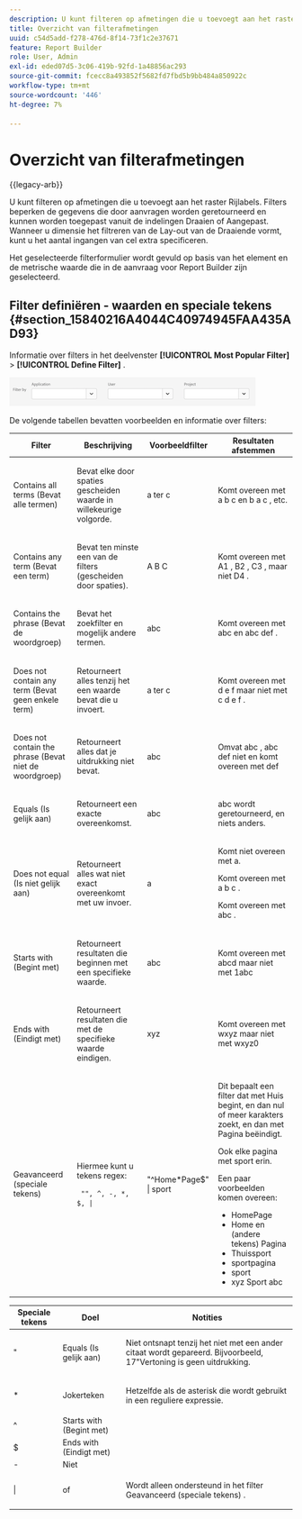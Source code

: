 ```yaml
---
description: U kunt filteren op afmetingen die u toevoegt aan het raster Rijlabels. Filters beperken de gegevens die door aanvragen worden geretourneerd en kunnen worden toegepast vanuit de indelingen Draaien of Aangepast. Wanneer u dimensie het filtreren van de Lay-out van de Draaiende vormt, kunt u het aantal ingangen van cel extra specificeren.
title: Overzicht van filterafmetingen
uuid: c54d5add-f278-476d-8f14-73f1c2e37671
feature: Report Builder
role: User, Admin
exl-id: eded07d5-3c06-419b-92fd-1a48856ac293
source-git-commit: fcecc8a493852f5682fd7fbd5b9bb484a850922c
workflow-type: tm+mt
source-wordcount: '446'
ht-degree: 7%

---
```


# Overzicht van filterafmetingen

{{legacy-arb}}

U kunt filteren op afmetingen die u toevoegt aan het raster Rijlabels. Filters beperken de gegevens die door aanvragen worden geretourneerd en kunnen worden toegepast vanuit de indelingen Draaien of Aangepast. Wanneer u dimensie het filtreren van de Lay-out van de Draaiende vormt, kunt u het aantal ingangen van cel extra specificeren.

Het geselecteerde filterformulier wordt gevuld op basis van het element en de metrische waarde die in de aanvraag voor Report Builder zijn geselecteerd.

## Filter definiëren - waarden en speciale tekens {#section_15840216A4044C40974945FAA435AD93}

Informatie over filters in het deelvenster **[!UICONTROL Most Popular Filter]** > **[!UICONTROL Define Filter]** .

![ Schermafbeelding die de Define dialoog van de Filter met opties tonen om door Toepassing, Gebruiker, en Project te filtreren.](/help/admin/admin/assets/filter.png)

De volgende tabellen bevatten voorbeelden en informatie over filters:

<table id="table_8AC3A26FF02143DBA949B30F2A46CF11"> 
 <thead> 
  <tr> 
   <th colname="col1" class="entry"> Filter </th> 
   <th colname="col02" class="entry"> Beschrijving </th> 
   <th colname="col2" class="entry"> Voorbeeldfilter </th> 
   <th colname="col3" class="entry"> Resultaten afstemmen </th> 
  </tr> 
 </thead>
 <tbody> 
  <tr> 
   <td colname="col1"> <p>Contains all terms (Bevat alle termen) </p> </td> 
   <td colname="col02"> <p>Bevat elke door spaties gescheiden waarde in willekeurige volgorde. </p> </td> 
   <td colname="col2"> <p>a ter c </p> </td> 
   <td colname="col3"> <p>Komt overeen met <span class="term"> a b c </span> en <span class="term"> b a c </span>, etc. </p> </td> 
  </tr> 
  <tr> 
   <td colname="col1"> <p>Contains any term (Bevat een term) </p> </td> 
   <td colname="col02"> <p>Bevat ten minste een van de filters (gescheiden door spaties). </p> </td> 
   <td colname="col2"> <p>A B C </p> </td> 
   <td colname="col3"> <p>Komt overeen met <span class="term"> A1 </span>, <span class="term"> B2 </span>, <span class="term"> C3 </span>, maar niet <span class="term"> D4 </span>. </p> </td> 
  </tr> 
  <tr> 
   <td colname="col1"> <p>Contains the phrase (Bevat de woordgroep) </p> </td> 
   <td colname="col02"> <p>Bevat het zoekfilter en mogelijk andere termen. </p> </td> 
   <td colname="col2"> <p>abc </p> </td> 
   <td colname="col3"> <p>Komt overeen met <span class="term"> abc </span> en <span class="term"> abc def </span> . </p> </td> 
  </tr> 
  <tr> 
   <td colname="col1"> <p>Does not contain any term (Bevat geen enkele term) </p> </td> 
   <td colname="col02"> <p>Retourneert alles tenzij het een waarde bevat die u invoert. </p> </td> 
   <td colname="col2"> <p>a ter c </p> </td> 
   <td colname="col3"> <p>Komt overeen met <span class="term"> d e f</span> maar niet met <span class="term"> c d e f</span> . </p> </td> 
  </tr> 
  <tr> 
   <td colname="col1"> <p>Does not contain the phrase (Bevat niet de woordgroep) </p> </td> 
   <td colname="col02"> <p>Retourneert alles dat je uitdrukking niet bevat. </p> </td> 
   <td colname="col2"> <p>abc </p> </td> 
   <td colname="col3"> <p>Omvat <span class="term"> abc </span> , <span class="term"> abc def </span> niet en komt overeen met <span class="term"> def </span> </p> </td> 
  </tr> 
  <tr> 
   <td colname="col1"> <p>Equals (Is gelijk aan) </p> </td> 
   <td colname="col02"> <p>Retourneert een exacte overeenkomst. </p> </td> 
   <td colname="col2"> <p>abc </p> </td> 
   <td colname="col3"> <p> <span class="term"> abc </span> wordt geretourneerd, en niets anders. </p> </td> 
  </tr> 
  <tr> 
   <td colname="col1"> <p>Does not equal (Is niet gelijk aan) </p> </td> 
   <td colname="col02"> <p>Retourneert alles wat niet exact overeenkomt met uw invoer. </p> </td> 
   <td colname="col2"> <p>a </p> </td> 
   <td colname="col3"> <p>Komt niet overeen met <span class="term"> a</span>. </p> <p>Komt overeen met <span class="term"> a b c </span>. </p> <p>Komt overeen met <span class="term"> abc </span> . </p> </td> 
  </tr> 
  <tr> 
   <td colname="col1"> <p>Starts with (Begint met) </p> </td> 
   <td colname="col02"> <p>Retourneert resultaten die beginnen met een specifieke waarde. </p> </td> 
   <td colname="col2"> <p>abc </p> </td> 
   <td colname="col3"> <p>Komt overeen met <span class="term"> abcd </span> maar niet met <span class="term"> 1abc </span> </p> </td> 
  </tr> 
  <tr> 
   <td colname="col1"> <p>Ends with (Eindigt met) </p> </td> 
   <td colname="col02"> <p>Retourneert resultaten die met de specifieke waarde eindigen. </p> </td> 
   <td colname="col2"> <p>xyz </p> </td> 
   <td colname="col3"> <p>Komt overeen met <span class="term"> wxyz </span> maar niet met <span class="term"> wxyz0 </span> </p> </td> 
  </tr> 
  <tr> 
   <td colname="col1"> <p>Geavanceerd (speciale tekens) </p> </td> 
   <td colname="col02"> <p>Hiermee kunt u tekens regex: </p> <p> <code> "", ^, -, *, $, | </code> </p> </td> 
   <td colname="col2"> <p>"^Home*Page$" | sport </p> </td> 
   <td colname="col3"> <p> Dit bepaalt een filter dat met <span class="term"> Huis </span> begint, en dan nul of meer karakters zoekt, en dan met <span class="term"> Pagina </span> beëindigt. </p> <p>Ook elke pagina met <span class="term"> sport </span> erin. </p> <p>Een paar voorbeelden komen overeen: </p> 
    <ul id="ul_72D76C5AFEAF405E8A0E4E3C604D10AE"> 
     <li id="li_4D490059B667450DA8A0103167C7B391">HomePage </li> 
     <li id="li_1351619156274092AEB2771D882AD357">Home en (andere tekens) Pagina </li> 
     <li id="li_940EAA99A8CF49308E8471065EB317B1">Thuissport </li> 
     <li id="li_50A895F14A454BE9BF06EE0F07F99B3B">sportpagina </li> 
     <li id="li_F3CE0D07941D4C2485D2DE0B73E00677">sport </li> 
     <li id="li_E84C15C061824A5D922D9900392F2996">xyz Sport abc </li> 
    </ul> </td> 
  </tr> 
 </tbody> 
</table>

<table id="table_8BBB06C8860745DEA41B39673699DC0F"> 
 <thead> 
  <tr> 
   <th colname="col1" class="entry"> Speciale tekens </th> 
   <th colname="col2" class="entry"> Doel </th> 
   <th colname="col3" class="entry"> Notities </th> 
  </tr> 
 </thead>
 <tbody> 
  <tr> 
   <td colname="col1"> " </td> 
   <td colname="col2"> Equals (Is gelijk aan) </td> 
   <td colname="col3"> <p>Niet ontsnapt tenzij het niet met een ander citaat wordt gepareerd. Bijvoorbeeld, <span class="term"> 17"Vertoning </span> is geen uitdrukking. </p> </td> 
  </tr> 
  <tr> 
   <td colname="col1"> * </td> 
   <td colname="col2"> Jokerteken </td> 
   <td colname="col3"> <p>Hetzelfde als de asterisk die wordt gebruikt in een reguliere expressie. </p> </td> 
  </tr> 
  <tr> 
   <td colname="col1"> ^ </td> 
   <td colname="col2"> Starts with (Begint met) </td> 
   <td colname="col3"> </td> 
  </tr> 
  <tr> 
   <td colname="col1"> $ </td> 
   <td colname="col2"> Ends with (Eindigt met) </td> 
   <td colname="col3"> </td> 
  </tr> 
  <tr> 
   <td colname="col1"> - </td> 
   <td colname="col2"> Niet </td> 
   <td colname="col3"> </td> 
  </tr> 
  <tr> 
   <td colname="col1"> | </td> 
   <td colname="col2"> of </td> 
   <td colname="col3"> <p>Wordt alleen ondersteund in het filter <span class="term"> Geavanceerd (speciale tekens) </span> . </p> </td> 
  </tr> 
 </tbody> 
</table>
